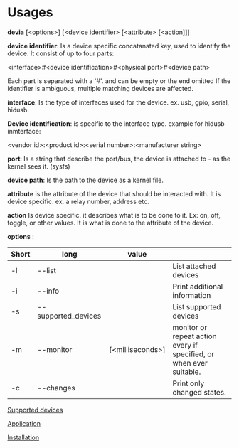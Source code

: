 # Usages

**devia** [\<options>] [\<device identifier> [\<attribute> [\<action]]]

**device identifier**:  Is a device specific concatanated key, used to identify the device. It consist of up to four parts:

\<interface>#\<device identification>#\<physical port>#\<device path>
    
Each part is separated with a '#'. and can be empty or the end omitted
If the identifier is ambiguous, multiple matching devices are affected.

**interface**: Is the type of interfaces used for the device. ex. usb, gpio, serial, hidusb.

**Device identification**: is specific to the interface type. example for hidusb inmterface: 
 
\<vendor id>:\<product id>:\<serial number>:\<manufacturer string>

**port**: Is a string that describe the port/bus, the device is attached to - as the kernel sees it. (sysfs)

**device path**: Is the path to the device as a kernel file.

**attribute**  is the attribute of the device that should be interacted with. It is device specific. ex. a relay number, address etc.

**action**  Is device specific. it describes what is to be done to it. Ex: on, off, toggle, or other values. It is what is done to the attribute of the device.

**options** : 

| Short | long | value |    |
| ----| ------------- |-------------| ----|
|-l | --list | | List attached devices|
|  -i | --info | | Print additional information |
|  -s | --supported_devices | | List supported devices|
|  -m | --monitor | [\<milliseconds>] | monitor or repeat action every <milliseconds> if specified, or when ever suitable. |
|  -c | --changes | | Print only changed states.|



    
[Supported devices](interface.md)
    
[Application](application.md)
    
[Installation](install.md)


 




